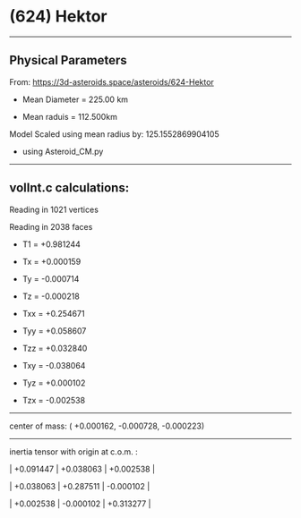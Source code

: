 # (624) Hektor


---
Physical Parameters
---

From: https://3d-asteroids.space/asteroids/624-Hektor 

- Mean Diameter = 225.00 km

- Mean raduis = 112.500km

Model Scaled using mean radius by: 125.1552869904105 

 - using Asteroid_CM.py

---
volInt.c calculations:
---



Reading in 1021 vertices

Reading in 2038 faces

- T1 =              +0.981244

- Tx =              +0.000159
- Ty =              -0.000714
- Tz =              -0.000218

- Txx =             +0.254671
- Tyy =             +0.058607
- Tzz =             +0.032840

- Txy =             -0.038064
- Tyz =             +0.000102
- Tzx =             -0.002538

---

center of mass:  (   +0.000162,   -0.000728,   -0.000223)

---

inertia tensor with origin at c.o.m. :

| +0.091447    |    +0.038063    |    +0.002538  |

| +0.038063    |    +0.287511    |    -0.000102  |

| +0.002538    |    -0.000102    |    +0.313277  |